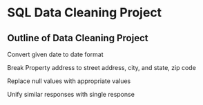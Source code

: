# SQL Data Cleaning Project

## Outline of Data Cleaning Project

Convert given date to date format

Break Property address to street address, city, and state, zip code

Replace null values with appropriate values

Unify similar responses with single response

